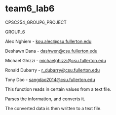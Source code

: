 # team6_lab6
CPSC254_GROUP6_PROJECT

GROUP_6

Alec Nghiem - kou.alec@csu.fullerton.edu

Deshawn Dana - dashwen@csu.fullerton.edu

Michael Ghizzi - michaelghizzi@csu.fullerton.edu 

Ronald Dubarry - r_dubarry@csu.fullerton.edu

Tony Dao - sangdao2014@csu.fullerton.edu


This function reads in certain values from a text file. 

Parses the information, and converts it.

The converted data is then written to a text file. 
